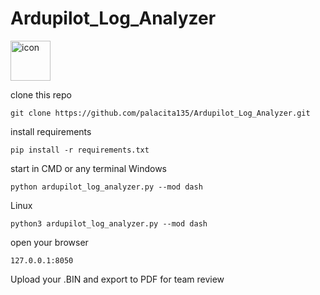 # Ardupilot_Log_Analyzer
<img width="64" height="64" alt="icon" src="https://github.com/user-attachments/assets/4992b146-cbb6-422d-a1e1-2686b336cc0b" />

clone this repo
```
git clone https://github.com/palacita135/Ardupilot_Log_Analyzer.git
```
install requirements
```
pip install -r requirements.txt
```

start in CMD or any terminal
Windows
```
python ardupilot_log_analyzer.py --mod dash
```
Linux
```
python3 ardupilot_log_analyzer.py --mod dash
```

open your browser
```
127.0.0.1:8050
```
Upload your .BIN and export to PDF for team review
